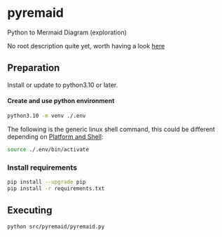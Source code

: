# pyremaid
Python to Mermaid Diagram (exploration)


No root description quite yet, worth having a look [here](docs/pyremaid/pyremaid.py.md)



## Preparation

Install or update to python3.10 or later.

#### Create and use python environment
```sh
python3.10 -m venv ./.env
```
The following is the generic linux shell command, this could be different depending on [Platform and Shell](https://docs.python.org/3/library/venv.html#creating-virtual-environments):
```sh
source ./.env/bin/activate
```

### Install requirements
```sh
pip install --upgrade pip
pip install -r requirements.txt
```

## Executing
```sh
python src/pyremaid/pyremaid.py
```